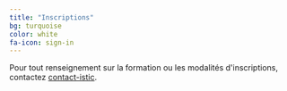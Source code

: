 ```yaml
---
title: "Inscriptions"
bg: turquoise
color: white
fa-icon: sign-in
---
```


Pour tout renseignement sur la formation ou les modalités d'inscriptions, contactez [contact-istic](mailto:istic-contact@univ-rennes1.fr).
